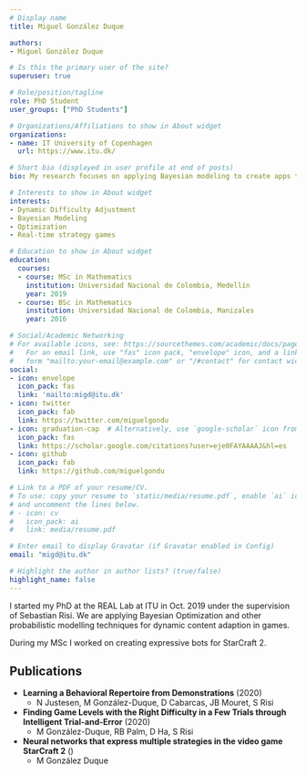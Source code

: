 ```yaml
---
# Display name
title: Miguel González Duque

authors:
- Miguel González Duque

# Is this the primary user of the site?
superuser: true

# Role/position/tagline
role: PhD Student
user_groups: ["PhD Students"]

# Organizations/Affiliations to show in About widget
organizations:
- name: IT University of Copenhagen
  url: https://www.itu.dk/

# Short bio (displayed in user profile at end of posts)
bio: My research focuses on applying Bayesian modeling to create apps that adapt to their users.

# Interests to show in About widget
interests:
- Dynamic Difficulty Adjustment
- Bayesian Modeling
- Optimization
- Real-time strategy games

# Education to show in About widget
education:
  courses:
  - course: MSc in Mathematics
    institution: Universidad Nacional de Colombia, Medellín
    year: 2019
  - course: BSc in Mathematics
    institution: Universidad Nacional de Colombia, Manizales
    year: 2016

# Social/Academic Networking
# For available icons, see: https://sourcethemes.com/academic/docs/page-builder/#icons
#   For an email link, use "fas" icon pack, "envelope" icon, and a link in the
#   form "mailto:your-email@example.com" or "/#contact" for contact widget.
social:
- icon: envelope
  icon_pack: fas
  link: 'mailto:migd@itu.dk'
- icon: twitter
  icon_pack: fab
  link: https://twitter.com/miguelgondu
- icon: graduation-cap  # Alternatively, use `google-scholar` icon from `ai` icon pack
  icon_pack: fas
  link: https://scholar.google.com/citations?user=eje0FAYAAAAJ&hl=es
- icon: github
  icon_pack: fab
  link: https://github.com/miguelgondu

# Link to a PDF of your resume/CV.
# To use: copy your resume to `static/media/resume.pdf`, enable `ai` icons in `params.toml`, 
# and uncomment the lines below.
# - icon: cv
#   icon_pack: ai
#   link: media/resume.pdf

# Enter email to display Gravatar (if Gravatar enabled in Config)
email: "migd@itu.dk"

# Highlight the author in author lists? (true/false)
highlight_name: false
---
```


I started my PhD at the REAL Lab at ITU in Oct. 2019 under the supervision of Sebastian Risi. We are applying Bayesian Optimization and other probabilistic modelling techniques for dynamic content adaption in games.

During my MSc I worked on creating expressive bots for StarCraft 2.


<!-- PUBLICATIONS START -->
<!-- This content is automatically generated by get_citations.py. Don't touch -->


## Publications
- **Learning a Behavioral Repertoire from Demonstrations** (2020)
  - N Justesen, M González-Duque, D Cabarcas, JB Mouret, S Risi
- **Finding Game Levels with the Right Difficulty in a Few Trials through Intelligent Trial-and-Error** (2020)
  - M González-Duque, RB Palm, D Ha, S Risi
- **Neural networks that express multiple strategies in the video game StarCraft 2** ()
  - M González Duque
<!-- PUBLICATIONS END -->

